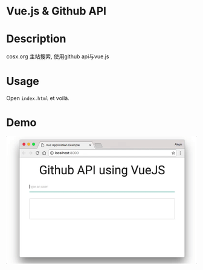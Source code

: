 # Vue.js & Github API

# Description
cosx.org 主站搜索, 使用github api与vue.js

# Usage
Open `index.html` et voilà.

# Demo
![Demo](assets/demo.gif)
